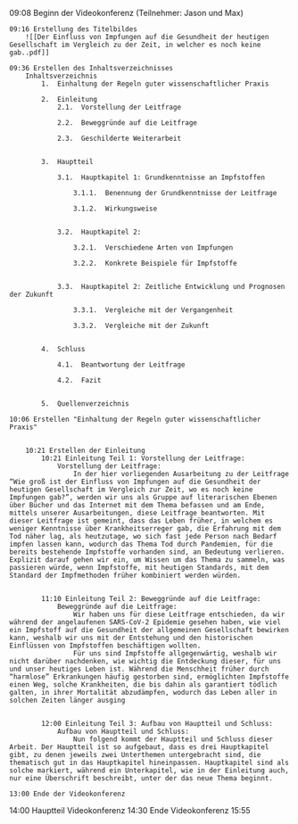 09:08 Beginn der Videokonferenz (Teilnehmer: Jason und Max)
	
	09:16 Erstellung des Titelbildes
		![[Der Einfluss von Impfungen auf die Gesundheit der heutigen Gesellschaft im Vergleich zu der Zeit, in welcher es noch keine gab..pdf]]
	
	09:36 Erstellen des Inhaltsverzeichnisses
		Inhaltsverzeichnis
			1.  Einhaltung der Regeln guter wissenschaftlicher Praxis
			
			2.  Einleitung
				2.1.  Vorstellung der Leitfrage
			    
				2.2.  Beweggründe auf die Leitfrage
			    
				2.3.  Geschilderte Weiterarbeit
				
			
			3.  Hauptteil
				
				3.1.  Hauptkapitel 1: Grundkenntnisse an Impfstoffen
					
					3.1.1.  Benennung der Grundkenntnisse der Leitfrage
					
					3.1.2.  Wirkungsweise
					
				
				3.2.  Hauptkapitel 2:
					
					3.2.1.  Verschiedene Arten von Impfungen
					
					3.2.2.  Konkrete Beispiele für Impfstoffe
					
				
				3.3.  Hauptkapitel 2: Zeitliche Entwicklung und Prognosen der Zukunft
					
					3.3.1.  Vergleiche mit der Vergangenheit
					
					3.3.2.  Vergleiche mit der Zukunft
					
			
			4.  Schluss
				
				4.1.  Beantwortung der Leitfrage
				
				4.2.  Fazit
				    
			    
			5.  Quellenverzeichnis
	
	10:06 Erstellen "Einhaltung der Regeln guter wissenschaftlicher Praxis"
		
	
		10:21 Erstellen der Einleitung
			10:21 Einleitung Teil 1: Vorstellung der Leitfrage:
				Vorstellung der Leitfrage:
					In der hier vorliegenden Ausarbeitung zu der Leitfrage “Wie groß ist der Einfluss von Impfungen auf die Gesundheit der heutigen Gesellschaft im Vergleich zur Zeit, wo es noch keine Impfungen gab?”, werden wir uns als Gruppe auf literarischen Ebenen über Bücher und das Internet mit dem Thema befassen und am Ende, mittels unserer Ausarbeitungen, diese Leitfrage beantworten. Mit dieser Leitfrage ist gemeint, dass das Leben früher, in welchem es weniger Kenntnisse über Krankheitserreger gab, die Erfahrung mit dem Tod näher lag, als heutzutage, wo sich fast jede Person nach Bedarf impfen lassen kann, wodurch das Thema Tod durch Pandemien, für die bereits bestehende Impfstoffe vorhanden sind, an Bedeutung verlieren. Explizit darauf gehen wir ein, um Wissen um das Thema zu sammeln, was passieren würde, wenn Impfstoffe, mit heutigen Standards, mit dem Standard der Impfmethoden früher kombiniert werden würden.
				
			
			11:10 Einleitung Teil 2: Beweggründe auf die Leitfrage:
				Beweggründe auf die Leitfrage:
					Wir haben uns für diese Leitfrage entschieden, da wir während der angelaufenen SARS-CoV-2 Epidemie gesehen haben, wie viel ein Impfstoff auf die Gesundheit der allgemeinen Gesellschaft bewirken kann, weshalb wir uns mit der Entstehung und den historischen Einflüssen von Impfstoffen beschäftigen wollten.
					Für uns sind Impfstoffe allgegenwärtig, weshalb wir nicht darüber nachdenken, wie wichtig die Entdeckung dieser, für uns und unser heutiges Leben ist. Während die Menschheit früher durch “harmlose” Erkrankungen häufig gestorben sind, ermöglichten Impfstoffe einen Weg, solche Krankheiten, die bis dahin als garantiert tödlich galten, in ihrer Mortalität abzudämpfen, wodurch das Leben aller in solchen Zeiten länger ausging
				
			
			12:00 Einleitung Teil 3: Aufbau von Hauptteil und Schluss:
				Aufbau von Hauptteil und Schluss:
					Nun folgend kommt der Hauptteil und Schluss dieser Arbeit. Der Hauptteil ist so aufgebaut, dass es drei Hauptkapitel gibt, zu denen jeweils zwei Unterthemen untergebracht sind, die thematisch gut in das Hauptkapitel hineinpassen. Hauptkapitel sind als solche markiert, während ein Unterkapitel, wie in der Einleitung auch, nur eine Überschrift beschreibt, unter der das neue Thema beginnt.
	
	13:00 Ende der Videokonferenz

14:00 Hauptteil
Videokonferenz 14:30
Ende Videokonferenz 15:55
